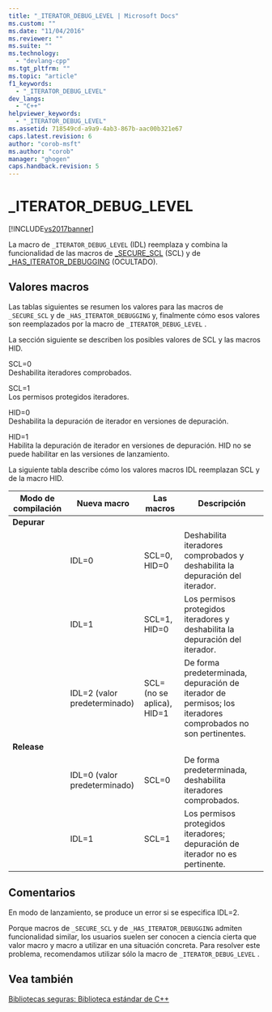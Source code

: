 ```yaml
---
title: "_ITERATOR_DEBUG_LEVEL | Microsoft Docs"
ms.custom: ""
ms.date: "11/04/2016"
ms.reviewer: ""
ms.suite: ""
ms.technology: 
  - "devlang-cpp"
ms.tgt_pltfrm: ""
ms.topic: "article"
f1_keywords: 
  - "_ITERATOR_DEBUG_LEVEL"
dev_langs: 
  - "C++"
helpviewer_keywords: 
  - "_ITERATOR_DEBUG_LEVEL"
ms.assetid: 718549cd-a9a9-4ab3-867b-aac00b321e67
caps.latest.revision: 6
author: "corob-msft"
ms.author: "corob"
manager: "ghogen"
caps.handback.revision: 5
---
```

# _ITERATOR_DEBUG_LEVEL
[!INCLUDE[vs2017banner](../assembler/inline/includes/vs2017banner.md)]

La macro de `_ITERATOR_DEBUG_LEVEL` \(IDL\) reemplaza y combina la funcionalidad de las macros de [\_SECURE\_SCL](../standard-library/secure-scl.md) \(SCL\) y de [\_HAS\_ITERATOR\_DEBUGGING](../standard-library/has-iterator-debugging.md) \(OCULTADO\).  
  
## Valores macros  
 Las tablas siguientes se resumen los valores para las macros de `_SECURE_SCL` y de `_HAS_ITERATOR_DEBUGGING` y, finalmente cómo esos valores son reemplazados por la macro de `_ITERATOR_DEBUG_LEVEL` .  
  
 La sección siguiente se describen los posibles valores de SCL y las macros HID.  
  
 SCL\=0  
 Deshabilita iteradores comprobados.  
  
 SCL\=1  
 Los permisos protegidos iteradores.  
  
 HID\=0  
 Deshabilita la depuración de iterador en versiones de depuración.  
  
 HID\=1  
 Habilita la depuración de iterador en versiones de depuración.  HID no se puede habilitar en las versiones de lanzamiento.  
  
 La siguiente tabla describe cómo los valores macros IDL reemplazan SCL y de la macro HID.  
  
|Modo de compilación|Nueva macro|Las macros|Descripción|  
|-------------------------|-----------------|----------------|-----------------|  
|**Depurar**||||  
||IDL\=0|SCL\=0, HID\=0|Deshabilita iteradores comprobados y deshabilita la depuración del iterador.|  
||IDL\=1|SCL\=1, HID\=0|Los permisos protegidos iteradores y deshabilita la depuración del iterador.|  
||IDL\=2 \(valor predeterminado\)|SCL\= \(no se aplica\), HID\=1|De forma predeterminada, depuración de iterador de permisos; los iteradores comprobados no son pertinentes.|  
|**Release**||||  
||IDL\=0 \(valor predeterminado\)|SCL\=0|De forma predeterminada, deshabilita iteradores comprobados.|  
||IDL\=1|SCL\=1|Los permisos protegidos iteradores; depuración de iterador no es pertinente.|  
  
## Comentarios  
 En modo de lanzamiento, se produce un error si se especifica IDL\=2.  
  
 Porque macros de `_SECURE_SCL` y de `_HAS_ITERATOR_DEBUGGING` admiten funcionalidad similar, los usuarios suelen ser conocen a ciencia cierta que valor macro y macro a utilizar en una situación concreta.  Para resolver este problema, recomendamos utilizar sólo la macro de `_ITERATOR_DEBUG_LEVEL` .  
  
## Vea también  
 [Bibliotecas seguras: Biblioteca estándar de C\+\+](../standard-library/safe-libraries-cpp-standard-library.md)